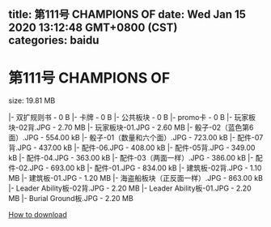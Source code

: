 
title: 第111号 CHAMPIONS OF
date: Wed Jan 15 2020 13:12:48 GMT+0800 (CST)    
categories: baidu
---

# 第111号 CHAMPIONS OF
size: 19.81 MB
 
 
|- 双扩规则书 - 0 B
|- 卡牌 - 0 B
|- 公共板块 - 0 B
|- promo卡 - 0 B
|- 玩家板块-02背.JPG - 2.70 MB
|- 玩家板块-01.JPG - 2.60 MB
|- 骰子-02（蓝色第6面）.JPG - 554.00 kB
|- 骰子-01（数量和六个面）.JPG - 723.00 kB
|- 配件-07背.JPG - 437.00 kB
|- 配件-06.JPG - 408.00 kB
|- 配件-05背.JPG - 349.00 kB
|- 配件-04.JPG - 363.00 kB
|- 配件-03（两面一样）.JPG - 386.00 kB
|- 配件-02.JPG - 693.00 kB
|- 配件-01.JPG - 834.00 kB
|- 建筑板-02背.JPG - 1.10 MB
|- 建筑板-01.JPG - 1.20 MB
|- 海盗船板块（正反面一样）.JPG - 863.00 kB
|- Leader Ability板-02背.JPG - 2.20 MB
|- Leader Ability板-01.JPG - 2.20 MB
|- Burial Ground板.JPG - 2.20 MB

[How to download](https://bpcam.bemobtrk.com/go/2ceec3aa-1ca2-46d6-b9ff-aaa5c184517c?jno=301)